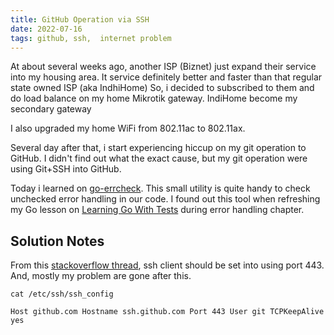 ```yaml
---
title: GitHub Operation via SSH
date: 2022-07-16
tags: github, ssh,  internet problem
---
```


At about several weeks ago, another ISP (Biznet) just expand their service into my housing area. It service definitely better and faster than that regular state owned ISP (aka IndhiHome)
So, i decided to subscribed to them and do load balance on my home Mikrotik gateway. IndiHome become my secondary gateway

I also upgraded my home WiFi from 802.11ac to 802.11ax.

Several day after that, i start experiencing hiccup on my git operation to GitHub. I didn't find out what the exact cause, but my git operation were using Git+SSH into GitHub.


Today i learned on [go-errcheck](https://github.com/kisielk/errcheck). This small utility is quite handy to check unchecked error handling in our code.
I found out this tool when refreshing my Go lesson on [Learning Go With Tests](https://quii.gitbook.io/learn-go-with-tests/go-fundamentals/pointers-and-errors) during error handling chapter.

## Solution Notes

From this [stackoverflow thread](https://stackoverflow.com/questions/15589682/ssh-connect-to-host-github-com-port-22-connection-timed-out), ssh client should be set into using port 443.
And, mostly my problem are gone after this.

`cat /etc/ssh/ssh_config`

`
Host github.com
  Hostname ssh.github.com
  Port 443
  User git
  TCPKeepAlive yes
`

